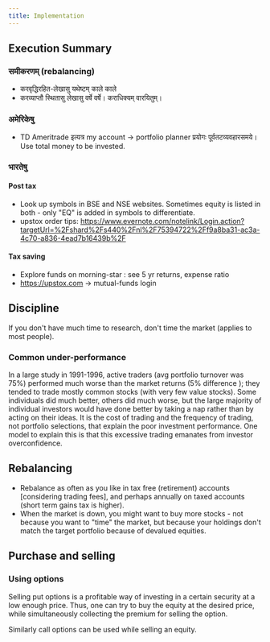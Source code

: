 ```yaml
---
title: Implementation
---
```


## Execution Summary

### समीकरणम् (rebalancing)
- करवृद्धिरहित-लेखासु यथेष्टम् काले काले
- करव्याप्तौ स्थितासु लेखासु वर्षे वर्षे। कराधिक्यम् वारयितुम्।

### अमेरिकेषु
- TD Ameritrade इत्यत्र my account → portfolio planner प्रयोगः पूर्वतटव्यवहारसमये। Use total money to be invested.

### भारतेषु
#### Post tax
- Look up symbols in BSE and NSE websites. Sometimes equity is listed in both - only "EQ" is added in symbols to differentiate.
- upstox order tips: https://www.evernote.com/notelink/Login.action?targetUrl=%2Fshard%2Fs440%2Fnl%2F75394722%2Ff9a8ba31-ac3a-4c70-a836-4ead7b16439b%2F

#### Tax saving
- Explore funds on morning-star : see 5 yr returns, expense ratio
- https://upstox.com → mutual-funds login

## Discipline

If you don't have much time to research, don't time the market (applies to most people).

### Common under-performance

In a large study in 1991-1996, active traders (avg portfolio turnover was 75%) performed much worse than the market returns (5% difference ); they tended to trade mostly common stocks (with very few value stocks). Some individuals did much better, others did much worse, but the large majority of individual investors would have done better by taking a nap rather than by acting on their ideas. It is the cost of trading and the frequency of trading, not portfolio selections, that explain the poor investment performance. One model to explain this is that this excessive trading emanates from investor overconfidence.

## Rebalancing

- Rebalance as often as you like in tax free (retirement) accounts \[considering trading fees\], and perhaps annually on taxed accounts (short term gains tax is higher).
- When the market is down, you might want to buy more stocks - not because you want to "time" the market, but because your holdings don't match the target portfolio because of devalued equities. 

## Purchase and selling

### Using options

Selling put options is a profitable way of investing in a certain security at a low enough price. Thus, one can try to buy the equity at the desired price, while simultaneously collecting the premium for selling the option.

Similarly call options can be used while selling an equity.
